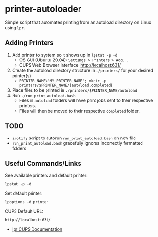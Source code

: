 # printer-autoloader
Simple script that automates printing from an autoload directory on Linux using `lpr`.

## Adding Printers
1. Add printer to system so it shows up in `lpstat -p -d`
    * OS GUI (Ubuntu 20.04): `Settings > Printers > Add...`
    * CUPS Web Browser Interface: [http://localhost:631/](http://localhost:631/)
2. Create the autoload directory structure in `./printers/` for your desired printer(s)
    * `PRINTER_NAME="MY_PRINTER_NAME"; mkdir -p printers/$PRINTER_NAME/{autoload,completed}`
3. Place files to be printed in `./printers/$PRINTER_NAME/autoload`
4. Run `./run_print_autoload.bash`
    * Files in `autoload` folders will have print jobs sent to their respective printers.
    * Files will then be moved to their respective `completed` folder.

## TODO
* `inotify` script to autorun `run_print_autoload.bash` on new file
* `run_print_autoload.bash` gracefully ignores incorrectly formatted folders

## Useful Commands/Links
See available printers and default printer:
```
lpstat -p -d
```

Set default printer:
```
lpoptions -d printer
```

CUPS Default URL:
```
http://localhost:631/
```

* [lpr CUPS Documentation](https://www.cups.org/doc/options.html)
